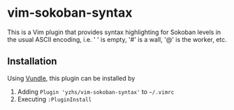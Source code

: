 # vim-sokoban-syntax

This is a Vim plugin that provides syntax highlighting for Sokoban levels in the
usual ASCII encoding, i.e. ' ' is empty, '#' is a wall, '@' is the worker, etc.

## Installation
Using [Vundle](https://github.com/gmarik/vundle), this plugin can be installed
by

1. Adding `Plugin 'yzhs/vim-sokoban-syntax'` to `~/.vimrc`
2. Executing `:PluginInstall`

